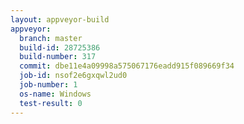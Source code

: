 ```yaml
---
layout: appveyor-build
appveyor:
  branch: master
  build-id: 28725386
  build-number: 317
  commit: dbe11e4a09998a575067176eadd915f089669f34
  job-id: nsof2e6gxqwl2ud0
  job-number: 1
  os-name: Windows
  test-result: 0
---
```

